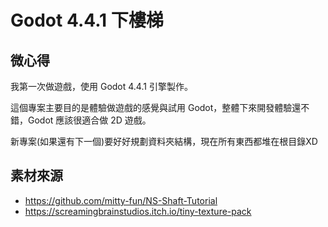 # Godot 4.4.1 下樓梯

## 微心得

我第一次做遊戲，使用 Godot 4.4.1 引擎製作。

這個專案主要目的是體驗做遊戲的感覺與試用 Godot，整體下來開發體驗還不錯，Godot 應該很適合做 2D 遊戲。

新專案(如果還有下一個)要好好規劃資料夾結構，現在所有東西都堆在根目錄XD

## 素材來源

- https://github.com/mitty-fun/NS-Shaft-Tutorial
- https://screamingbrainstudios.itch.io/tiny-texture-pack
